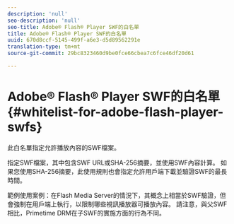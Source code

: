 ```yaml
---
description: 'null'
seo-description: 'null'
seo-title: Adobe® Flash® Player SWF的白名單
title: Adobe® Flash® Player SWF的白名單
uuid: 670d8ccf-5145-499f-a6e3-d5d89562291e
translation-type: tm+mt
source-git-commit: 29bc8323460d9be0fce66cbea7c6fce46df20d61

---
```



# Adobe® Flash® Player SWF的白名單{#whitelist-for-adobe-flash-player-swfs}

此白名單指定允許播放內容的SWF檔案。

指定SWF檔案，其中包含SWF URL或SHA-256摘要，並使用SWF內容計算。 如果您使用SHA-256摘要，此使用規則也會指定允許用戶端下載並驗證SWF的最長時間。

範例使用案例：在Flash Media Server的情況下，其概念上相當於SWF驗證，但會強制在用戶端上執行，以限制哪些視訊播放器可播放內容。 請注意，與父SWF相比，Primetime DRM在子SWF的實施方面的行為不同。

